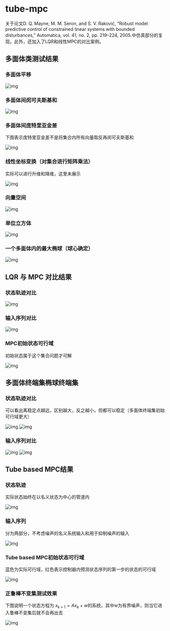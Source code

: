 # tube-mpc
关于论文D. Q. Mayne, M. M. Seron, and S. V. Raković, “Robust model predictive control of constrained linear systems with bounded disturbances,” Automatica, vol. 41, no. 2, pp. 219–224, 2005.中仿真部分的复现。此外，还加入了LQR和线性MPC的对比案例。

## 多面体类测试结果
### 多面体平移
![img](results/poly_test/fig_1.png)

### 多面体间闵可夫斯基和
![img](results/poly_test/fig_2.png)

### 多面体间庞特里亚金差
下图表示庞特里亚金差不是将集合内所有向量取反再闵可夫斯基和

![img](results/poly_test/fig_3.png)

### 线性坐标变换（对集合进行矩阵乘法）
实际可以进行升维和降维，这里未展示

![img](results/poly_test/fig_4.png)

### 向量空间
![img](results/poly_test/fig_5.png)

### 单位立方体
![img](results/poly_test/fig_6.png)

### 一个多面体内的最大椭球（球心确定）
![img](results/poly_test/fig_7.png)

## LQR 与 MPC 对比结果
### 状态轨迹对比
![img](results/lqr_and_linear_mpc/fig_1.gif)

### 输入序列对比
![img](results/lqr_and_linear_mpc/fig_2.png)

### MPC初始状态可行域
初始状态属于这个集合问题才可解

![img](results/lqr_and_linear_mpc/fig_3.png)

## 多面体终端集椭球终端集
### 状态轨迹对比
可以看出离稳定点越远，区别越大，反之越小，但都可以稳定（多面体终端集初始可行域更大）

![img](results/polyhedron_and_ellipsoid_terminal_set/fig_1.gif)
![img](results/polyhedron_and_ellipsoid_terminal_set/fig_2.gif)

### 输入序列对比
![img](results/polyhedron_and_ellipsoid_terminal_set/fig_3.png)
![img](results/polyhedron_and_ellipsoid_terminal_set/fig_4.png)

## Tube based MPC结果
### 状态轨迹
实际状态始终在以名义状态为中心的管道内

![img](results/tube_based_mpc/fig_1.gif)

### 输入序列
分为两部分，不考虑噪声的名义系统输入和用于抑制噪声的输入

![img](results/tube_based_mpc/fig_2.png)

### Tube based MPC初始状态可行域
蓝色为实际可行域，红色表示控制器内预测状态序列的第一步的状态的可行域

![img](results/tube_based_mpc/fig_3.png)

### 正鲁棒不变集测试效果
下图说明一个状态方程为 $x_{k+1}=Ax_{k}+w$的系统，其中w为有界噪声，则当它进入鲁棒不变集后就不会再出去

![img](results/tube_based_mpc/fig_4.gif)